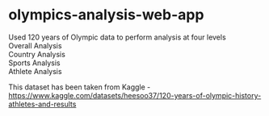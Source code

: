 # olympics-analysis-web-app

Used 120 years of Olympic data to perform analysis at four levels  
Overall Analysis  
Country Analysis  
Sports Analysis  
Athlete Analysis  

This dataset has been taken from Kaggle - https://www.kaggle.com/datasets/heesoo37/120-years-of-olympic-history-athletes-and-results  
